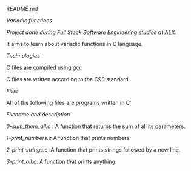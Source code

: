 README.md

*Variadic functions*

*Project done during Full Stack Software Engineering studies at ALX.*

It aims to learn about variadic functions in C language.

*Technologies*

C files are compiled using gcc

C files are written according to the C90 standard.

*Files*

All of the following files are programs written in C:

*Filename and description*

*0-sum_them_all.c* : A function that returns the sum of all its parameters.

*1-print_numbers.c* A function that	prints numbers.

*2-print_strings.c* :A function that prints strings followed by a new line.

*3-print_all.c*: A function that prints anything.
